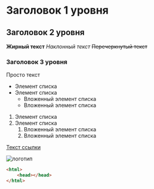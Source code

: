 # Заголовок 1 уровня

## Заголовок 2 уровня
**Жирный текст**
*Наклонный текст*
~~Перечеркнутый текст~~

### Заголовок 3 уровня
Просто текст
* Элемент списка
* Элемент списка
    * Вложенный элемент списка
    * Вложенный элемент списка

1. Элемент списка
1. Элемент списка
    1. Вложенный элемент списка
    1. Вложенный элемент списка
    
[Текст ссылки](https://vk.com)

![логотип](https://i.imgur.com/ghtywl2.png)

```html
<html>
    <head></head>
</html>
```
    
